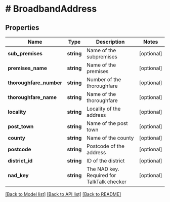 # # BroadbandAddress

## Properties

Name | Type | Description | Notes
------------ | ------------- | ------------- | -------------
**sub_premises** | **string** | Name of the subpremises | [optional]
**premises_name** | **string** | Name of the premises | [optional]
**thoroughfare_number** | **string** | Number of the thoroughfare | [optional]
**thoroughfare_name** | **string** | Name of the thoroughfare | [optional]
**locality** | **string** | Locality of the address | [optional]
**post_town** | **string** | Name of the post town | [optional]
**county** | **string** | Name of the county | [optional]
**postcode** | **string** | Postcode of the address | [optional]
**district_id** | **string** | ID of the district | [optional]
**nad_key** | **string** | The NAD key. Required for TalkTalk checker | [optional]

[[Back to Model list]](../../README.md#models) [[Back to API list]](../../README.md#endpoints) [[Back to README]](../../README.md)
